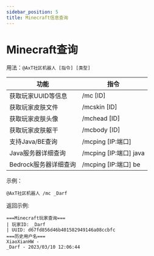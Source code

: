```yaml
---
sidebar_position: 5
title: Minecraft信息查询
---
```


# Minecraft查询

用法：`@AxT社区机器人 [指令] [类型]`

|功能|指令|
| ------------ | ------------ |
| 获取玩家UUID等信息 | /mc [ID] |
| 获取玩家皮肤文件 | /mcskin [ID] |
| 获取玩家皮肤头像 | /mchead [ID] |
| 获取玩家皮肤躯干 | /mcbody [ID] | 
| 支持Java/BE查询 | /mcping [IP:端口] |
| Java服务器详细查询 | /mcping [IP:端口] java |
| Bedrock服务器详细查询 | /mcping [IP:端口] be |

示例：
```
@AxT社区机器人 /mc _Darf
```

返回示例:
```
===Minecraft玩家查询===
| 玩家ID: _Darf
| UUID: d67fd856d46b401582949146a08ccbfc
===历史用户名===
XiaoXianHW - 
_Darf - 2023/03/10 12:06:44
```

